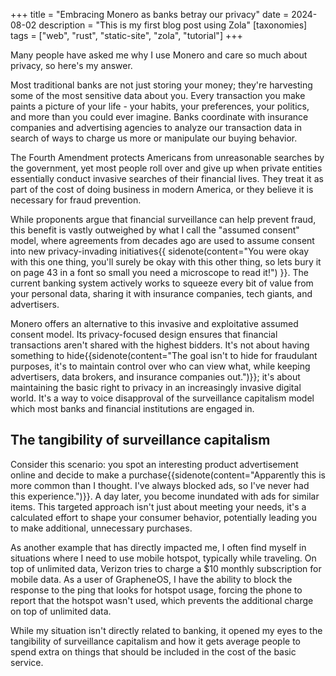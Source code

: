 +++
title = "Embracing Monero as banks betray our privacy"
date = 2024-08-02
description = "This is my first blog post using Zola"
[taxonomies]
tags = ["web", "rust", "static-site", "zola", "tutorial"]
+++

Many people have asked me why I use Monero and care so much about privacy, so here's my answer.

Most traditional banks are not just storing your money; they're harvesting some of the most sensitive data about you. Every transaction you make paints a picture of your life - your habits, your preferences, your politics, and more than you could ever imagine. Banks coordinate with insurance companies and advertising agencies to analyze our transaction data in search of ways to charge us more or manipulate our buying behavior.

The Fourth Amendment protects Americans from unreasonable searches by the government, yet most people roll over and give up when private entities essentially conduct invasive searches of their financial lives. They treat it as part of the cost of doing business in modern America, or they believe it is necessary for fraud prevention.

While proponents argue that financial surveillance can help prevent fraud, this benefit is vastly outweighed by what I call the "assumed consent" model, where agreements from decades ago are used to assume consent into new privacy-invading initiatives{{ sidenote(content="You were okay with this one thing, you'll surely be okay with this other thing, so lets bury it on page 43 in a font so small you need a microscope to read it!") }}. The current banking system actively works to squeeze every bit of value from your personal data, sharing it with insurance companies, tech giants, and advertisers.

Monero offers an alternative to this invasive and exploitative assumed consent model. Its privacy-focused design ensures that financial transactions aren't shared with the highest bidders. It's not about having something to hide{{sidenote(content="The goal isn't to hide for fraudulant purposes, it's to maintain control over who can view what, while keeping advertisers, data brokers, and insurance companies out.")}}; it's about maintaining the basic right to privacy in an increasingly invasive digital world. It's a way to voice disapproval of the surveillance capitalism model which most banks and financial institutions are engaged in.

## The tangibility of surveillance capitalism
Consider this scenario: you spot an interesting product advertisement online and decide to make a purchase{{sidenote(content="Apparently this is more common than I thought. I've always blocked ads, so I've never had this experience.")}}. A day later, you become inundated with ads for similar items. This targeted approach isn't just about meeting your needs, it's a calculated effort to shape your consumer behavior, potentially leading you to make additional, unnecessary purchases.

As another example that has directly impacted me, I often find myself in situations where I need to use mobile hotspot, typically while traveling. On top of unlimited data, Verizon tries to charge a $10 monthly subscription for mobile data. As a user of GrapheneOS, I have the ability to block the response to the ping that looks for hotspot usage, forcing the phone to report that the hotspot wasn't used, which prevents the additional charge on top of unlimited data.

While my situation isn't directly related to banking, it opened my eyes to the tangibility of surveillance capitalism and how it gets average people to spend extra on things that should be included in the cost of the basic service.
